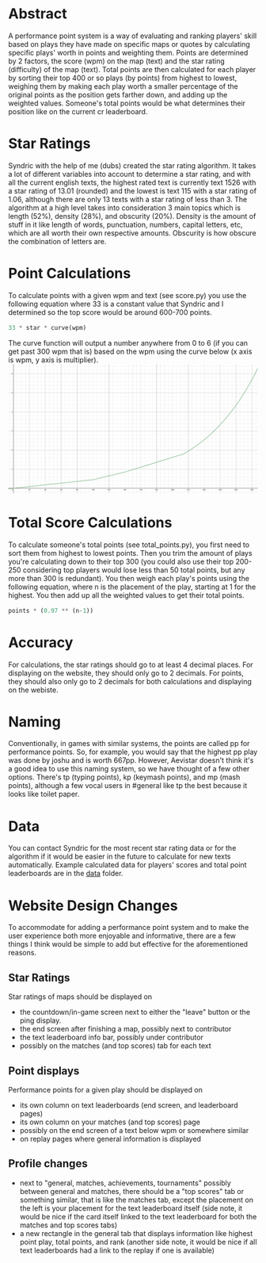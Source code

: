 # Abstract
A performance point system is a way of evaluating and ranking players' skill based on plays they have made on specific maps or quotes by calculating specific plays' worth in points and weighting them. Points are determined by 2 factors, the score (wpm) on the map (text) and the star rating (difficulty) of the map (text). Total points are then calculated for each player by sorting their top 400 or so plays (by points) from highest to lowest, weighing them by making each play worth a smaller percentage of the original points as the position gets farther down, and adding up the weighted values. Someone's total points would be what determines their position like on the current cr leaderboard.

# Star Ratings
Syndric with the help of me (dubs) created the star rating algorithm. It takes a lot of different variables into account to determine a star rating, and with all the current english texts, the highest rated text is currently text 1526 with a star rating of 13.01 (rounded) and the lowest is text 115 with a star rating of 1.06, although there are only 13 texts with a star rating of less than 3. The algorithm at a high level takes into consideration 3 main topics which is length (52%), density (28%), and obscurity (20%). Density is the amount of stuff in it like length of words, punctuation, numbers, capital letters, etc, which are all worth their own respective amounts. Obscurity is how obscure the combination of letters are.

# Point Calculations
To calculate points with a given wpm and text (see score.py) you use the following equation where 33 is a constant value that Syndric and I determined so the top score would be around 600-700 points.
```py
33 * star * curve(wpm)
```
The curve function will output a number anywhere from 0 to 6 (if you can get past 300 wpm that is) based on the wpm using the curve below (x axis is wpm, y axis is multiplier).
![Multiplier Curve](/curve.png)

# Total Score Calculations
To calculate someone's total points (see total_points.py), you first need to sort them from highest to lowest points. Then you trim the amount of plays you're calculating down to their top 300 (you could also use their top 200-250 considering top players would lose less than 50 total points, but any more than 300 is redundant). You then weigh each play's points using the following equation, where n is the placement of the play, starting at 1 for the highest. You then add up all the weighted values to get their total points.
```py
points * (0.97 ** (n-1))
```

# Accuracy
For calculations, the star ratings should go to at least 4 decimal places. For displaying on the website, they should only go to 2 decimals. For points, they should also only go to 2 decimals for both calculations and displaying on the webiste.

# Naming
Conventionally, in games with similar systems, the points are called pp for performance points. So, for example, you would say that the highest pp play was done by joshu and is worth 667pp. However, Aevistar doesn't think it's a good idea to use this naming system, so we have thought of a few other options. There's tp (typing points), kp (keymash points), and mp (mash points), although a few vocal users in #general like tp the best because it looks like toilet paper.

# Data
You can contact Syndric for the most recent star rating data or for the algorithm if it would be easier in the future to calculate for new texts automatically.
Example calculated data for players' scores and total point leaderboards are in the [data](/data) folder.

# Website Design Changes
To accommodate for adding a performance point system and to make the user experience both more enjoyable and informative, there are a few things I think would be simple to add but effective for the aforementioned reasons.
## Star Ratings
Star ratings of maps should be displayed on
- the countdown/in-game screen next to either the "leave" button or the ping display.
- the end screen after finishing a map, possibly next to contributor
- the text leaderboard info bar, possibly under contributor
- possibly on the matches (and top scores) tab for each text
## Point displays
Performance points for a given play should be displayed on
- its own column on text leaderboards (end screen, and leaderboard pages)
- its own column on your matches (and top scores) page
- possibly on the end screen of a text below wpm or somewhere similar
- on replay pages where general information is displayed
## Profile changes
- next to "general, matches, achievements, tournaments" possibly between general and matches, there should be a "top scores" tab or something similar, that is like the matches tab, except the placement on the left is your placement for the text leaderboard itself (side note, it would be nice if the card itself linked to the text leaderboard for both the matches and top scores tabs)
- a new rectangle in the general tab that displays information like highest point play, total points, and rank
(another side note, it would be nice if all text leaderboards had a link to the replay if one is available)
